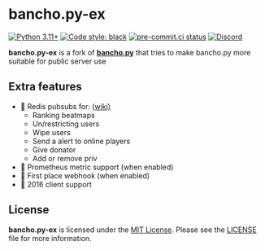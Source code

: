 # bancho.py-ex

[![Python 3.11+](https://img.shields.io/badge/python-3.11+-blue.svg)](https://www.python.org/downloads/)
[![Code style: black](https://img.shields.io/badge/code%20style-black-000000.svg)](https://github.com/ambv/black)
[![pre-commit.ci status](https://results.pre-commit.ci/badge/github/osuAkatsuki/bancho.py/master.svg)](https://results.pre-commit.ci/latest/github/osuAkatsuki/bancho.py/master)
[![Discord](https://discordapp.com/api/guilds/748687781605408908/widget.png?style=shield)](https://discord.gg/ShEQgUx)

**bancho.py-ex** is a fork of **[bancho.py](https://github.com/osuAkatsuki)** that
tries to make bancho.py more suitable for public server use

## Extra features 
- 🧩 Redis pubsubs for: [(wiki)](https://github.com/osu-NoLimits/bancho.py-ex/wiki/Pubsubs) 
    - Ranking beatmaps
    - Un/restricting users
    - Wipe users
    - Send a alert to online players
    - Give donator
    - Add or remove priv
- 🧩 Prometheus metric support (when enabled)
- 🧩 First place webhook (when enabled)
- 🧩 2016 client support

## License

**bancho.py-ex** is licensed under the [MIT License](https://opensource.org/license/mit/). Please see the [LICENSE](https://github.com/osuAkatsuki/bancho.py/blob/master/LICENSE) file for more information.

